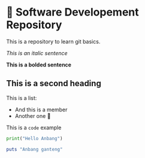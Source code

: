 # :pencil: Software Developement Repository

This is a repository to learn git basics.

_This is an italic sentence_

**This is a bolded sentence**

## This is a second heading

This is a list:
- And this is a member
- Another one :key:

This is a `code` example

```python 
print("Hello Anbang")
```

```ruby
puts "Anbang ganteng"
```